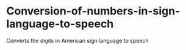 # Conversion-of-numbers-in-sign-language-to-speech
Converts the digits in American sign language to speech
